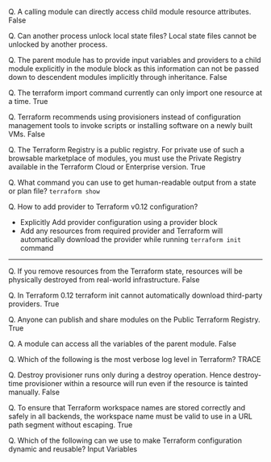 Q. A calling module can directly access child module resource attributes.
False

Q. Can another process unlock local state files?
Local state files cannot be unlocked by another process.

Q. The parent module has to provide input variables and providers to a child module explicitly in the module block as this information can not be passed down to descendent modules implicitly through inheritance.
False

Q. The terraform import command currently can only import one resource at a time.
True

Q. Terraform recommends using provisioners instead of configuration management tools to invoke scripts or installing software on a newly built VMs.
False

Q. The Terraform Registry is a public registry. For private use of such a browsable marketplace of modules, you must use the Private Registry available in the Terraform Cloud or Enterprise version.
True

Q. What command you can use to get human-readable output from a state or plan file?
`terraform show`

Q. How to add provider to Terraform v0.12 configuration?
- Explicitly Add provider configuration using a provider block
- Add any resources from required provider and Terraform will automatically download the provider while running `terraform init` command

---
Q. If you remove resources from the Terraform state, resources will be physically destroyed from real-world infrastructure.
False

Q. In Terraform 0.12  terraform init cannot automatically download third-party providers.
True

Q. Anyone can publish and share modules on the Public Terraform Registry.
True

Q. A module can access all the variables of the parent module.
False

Q. Which of the following is the most verbose log level in Terraform?
TRACE

Q. Destroy provisioner runs only during a destroy operation. Hence destroy-time provisioner within a resource will run even if the resource is tainted manually.
False

Q. To ensure that Terraform workspace names are stored correctly and safely in all backends, the workspace name must be valid to use in a URL path segment without escaping.
True

Q. Which of the following can we use to make Terraform configuration dynamic and reusable?
Input Variables
```
